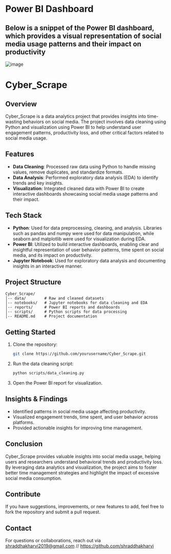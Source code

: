 # Power BI Dashboard
## Below is a snippet of the Power BI dashboard, which provides a visual representation of social media usage patterns and their impact on productivity
![image](https://github.com/user-attachments/assets/eac156e9-565d-4b5a-9458-7df6c8676f38)


# Cyber_Scrape

## Overview
Cyber_Scrape is a data analytics project that provides insights into time-wasting behaviors on social media. The project involves data cleaning using Python and visualization using Power BI to help understand user engagement patterns, productivity loss, and other critical factors related to social media usage.

## Features
- **Data Cleaning**: Processed raw data using Python to handle missing values, remove duplicates, and standardize formats.
- **Data Analysis**: Performed exploratory data analysis (EDA) to identify trends and key insights.
- **Visualization**: Integrated cleaned data with Power BI to create interactive dashboards showcasing social media usage patterns and their impact.

## Tech Stack
- **Python**: Used for data preprocessing, cleaning, and analysis. Libraries such as pandas and numpy were used for data manipulation, while seaborn and matplotlib were used for visualization during EDA.
- **Power BI**: Utilized to build interactive dashboards, enabling clear and insightful representation of user behavior patterns, time spent on social media, and its impact on productivity.
- **Jupyter Notebook**: Used for exploratory data analysis and documenting insights in an interactive manner.

## Project Structure
```
Cyber_Scrape/
│-- data/        # Raw and cleaned datasets
│-- notebooks/   # Jupyter notebooks for data cleaning and EDA
│-- reports/     # Power BI reports and dashboards
│-- scripts/     # Python scripts for data processing
│-- README.md    # Project documentation
```

## Getting Started
1. Clone the repository:
   ```bash
   git clone https://github.com/yourusername/Cyber_Scrape.git
   ```
2. Run the data cleaning script:
   ```bash
   python scripts/data_cleaning.py
   ```
3. Open the Power BI report for visualization.

## Insights & Findings
- Identified patterns in social media usage affecting productivity.
- Visualized engagement trends, time spent, and user behavior across platforms.
- Provided actionable insights for improving time management.

## Conclusion
Cyber_Scrape provides valuable insights into social media usage, helping users and researchers understand behavioral trends and productivity loss. By leveraging data analytics and visualization, the project aims to foster better time management strategies and highlight the impact of excessive social media consumption.

## Contribute
If you have suggestions, improvements, or new features to add, feel free to fork the repository and submit a pull request.

## Contact
For questions or collaborations, reach out via shraddhakharvi2019@gmail.com //  https://github.com/shraddhakharvi 

